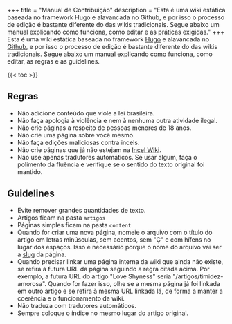 +++
title = "Manual de Contribuição"
description = "Esta é uma wiki estática baseada no framework Hugo e alavancada no Github, e por isso o processo de edição é bastante diferente do das wikis tradicionais. Segue abaixo um manual explicando como funciona, como editar e as práticas exigidas."
+++
Esta é uma wiki estática baseada no framework [Hugo](https://gohugo.io/) e alavancada no [Github](https://github.com/), e por isso o processo de edição é bastante diferente do das wikis tradicionais. Segue abaixo um manual explicando como funciona, como editar, as regras e as guidelines.

{{< toc >}}

## Regras
* Não adicione conteúdo que viole a lei brasileira.
* Não faça apologia à violência e nem à nenhuma outra atividade ilegal.
* Não crie páginas a respeito de pessoas menores de 18 anos.
* Não crie uma página sobre você mesmo.
* Não faça edições maliciosas contra incels.
* Não crie páginas que já não estejam na [Incel Wiki](https://incels.wiki).
* Não use apenas tradutores automáticos. Se usar algum, faça o polimento da fluência e verifique se o sentido do texto original foi mantido.

## Guidelines
* Evite remover grandes quantidades de texto.
* Artigos ficam na pasta `artigos`
* Páginas simples ficam na pasta `content`
* Quando for criar uma nova página, nomeie o arquivo com o título do artigo em letras minúsculas, sem acentos, sem "Ç" e com hífens no lugar dos espaços. Isso é necessário porque o nome do arquivo vai ser a [slug](https://pt.m.wikipedia.org/wiki/Slug_(programa%C3%A7%C3%A3o)) da página.
* Quando precisar linkar uma página interna da wiki que ainda não existe, se refira à futura URL da página seguindo a regra citada acima. Por exemplo, a futura URL do artigo "Love Shyness" seria "/artigos/timidez-amorosa". Quando for fazer isso, olhe se a mesma página já foi linkada em outro artigo e se refira à mesma URL linkada lá, de forma a manter a coerência e o funcionamento da wiki.
* Não traduza com tradutores automáticos.
* Sempre coloque o índice no mesmo lugar do artigo original.
